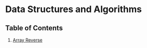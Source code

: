 # Data Structures and Algorithms

## Table of Contents

1. [Array Reverse](./javascript/arrayReverse/README.md)
